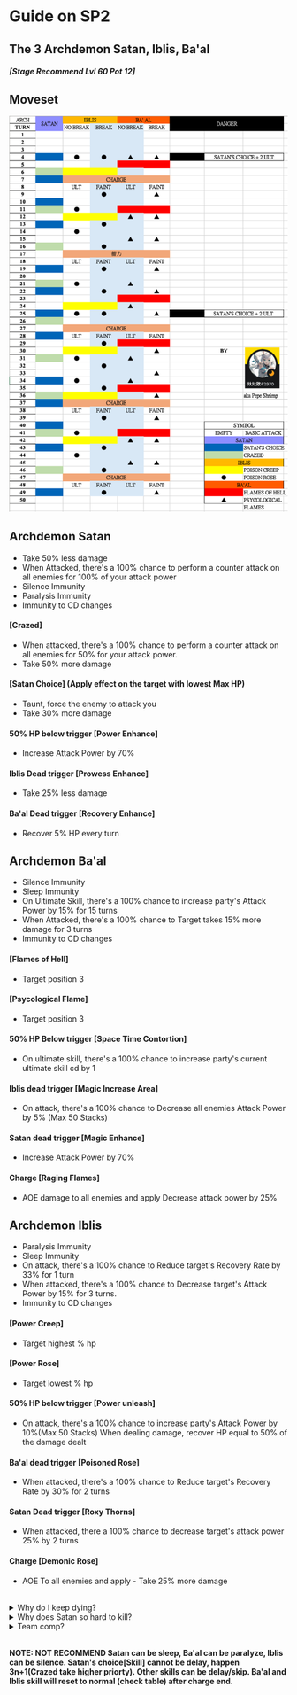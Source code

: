 # Guide on SP2
## The 3 Archdemon Satan, Iblis, Ba'al
##### [Stage Recommend Lvl 60 Pot 12]

## Moveset
![SP2 Moveset](../image/spguide/s4sp2moveset.png)

## Archdemon Satan
- Take 50% less damage
- When Attacked, there's a 100% chance to perform a counter attack on all enemies for 100% of your attack power
- Silence Immunity
- Paralysis Immunity
- Immunity to CD changes

#### [Crazed]
- When attacked, there's a 100% chance to perform a counter attack on all enemies for 50% for your attack power.
- Take 50% more damage

#### [Satan Choice] (Apply effect on the target with lowest Max HP)
- Taunt, force the enemy to attack you
- Take 30% more damage

#### 50% HP below trigger [Power Enhance] 
- Increase Attack Power by 70%

#### Iblis Dead trigger [Prowess Enhance] 
- Take 25% less damage

#### Ba'al Dead trigger [Recovery Enhance] 
- Recover 5% HP every turn

## Archdemon Ba'al
- Silence Immunity
- Sleep Immunity
- On Ultimate Skill, there's a 100% chance to increase party's Attack Power by 15% for 15 turns 
- When Attacked, there's a 100% chance to Target takes 15% more damage for 3 turns 
- Immunity to CD changes

#### [Flames of Hell]
- Target position 3
#### [Psycological Flame]
- Target position 3

#### 50% HP Below trigger [Space Time Contortion]
- On ultimate skill, there's a 100% chance to increase party's current ultimate skill cd by 1

#### Iblis dead trigger [Magic Increase Area]
- On attack, there's a 100% chance to Decrease all enemies Attack Power by 5% (Max 50 Stacks)
#### Satan dead trigger [Magic Enhance] 
- Increase Attack Power by 70%

#### Charge [Raging Flames] 
- AOE damage to all enemies and apply Decrease attack power by 25% 

## Archdemon Iblis
- Paralysis Immunity
- Sleep Immunity
- On attack, there's a 100% chance to Reduce target's Recovery Rate by 33% for 1 turn
- When attacked, there's a 100% chance to Decrease target's Attack Power by 15% for 3 turns.
- Immunity to CD changes

#### [Power Creep]
- Target highest % hp 
#### [Power Rose]
- Target lowest % hp  
#### 50% HP below trigger [Power unleash]
- On attack, there's a 100% chance to increase party's Attack Power by 10%(Max 50 Stacks)
When dealing damage, recover HP equal to 50% of the damage dealt

#### Ba'al dead trigger [Poisoned Rose]
- When attacked, there's a 100% chance to Reduce target's Recovery Rate by 30% for 2 turns

#### Satan Dead trigger [Roxy Thorns]
- When attacked, there a 100% chance to decrease target's attack power 25% by 2 turns

#### Charge [Demonic Rose] 
- AOE To all enemies and apply - Take 25% more damage

<br>

<details>

<summary>Why do I keep dying?</summary>

Ba'al buff her team everytime she ult. If you can't kill them fast enough, try killing Ba'al first (best before 12T). 
<br>
Satan move > Iblis move > Ba'al move. If you don't have shield to keep all unit in full hp, satan attack hit your unit and iblis [poison rose] will follow up on the same target.

</details>

<details>

<summary>Why does Satan so hard to kill?</summary>

Satan have 50% less damage passive. The best turn to deal damage to her is during crazed (Take 50% more damage). You can bring debuffer like Mina/S.Shizuka. She heal 5% hp after Ba'al is dead and 25% less damage buff after Iblis is dead. It's best to bring reduce healer like S.nana, Caesar or OG.Shizuka if you want to slowly grind her down.

</details>

<details>

<summary>Team comp?</summary>

Meta: HM.Fiora, B.Baal, B.Satan, TM.Mina, Caesar
<br>
Non.Meta: HM.Fiora, B.Iblis
<br>
Not Recommend: H.Salucia 
</details>

<br>

**NOTE: NOT RECOMMEND Satan can be sleep, Ba'al can be paralyze, Iblis can be silence. Satan's choice[Skill] cannot be delay, happen 3n+1(Crazed take higher priorty). Other skills can be delay/skip. Ba'al and Iblis skill will reset to normal (check table) after charge end.**
